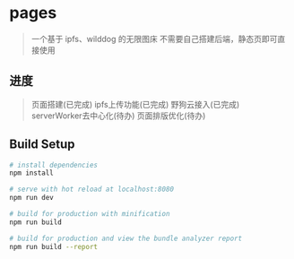 # pages

> 一个基于 ipfs、wilddog 的无限图床
> 不需要自己搭建后端，静态页即可直接使用

## 进度

> 页面搭建(已完成)
> ipfs上传功能(已完成)
> 野狗云接入(已完成)
> serverWorker去中心化(待办)
> 页面排版优化(待办)

## Build Setup

``` bash
# install dependencies
npm install

# serve with hot reload at localhost:8080
npm run dev

# build for production with minification
npm run build

# build for production and view the bundle analyzer report
npm run build --report
```

